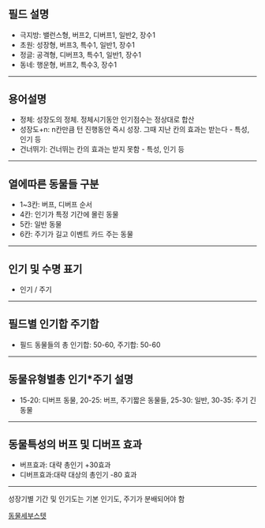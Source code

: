 #

## 필드 설명

- 극지방: 밸런스형, 버프2, 디버프1, 일반2, 장수1
- 초원: 성장형, 버프3, 특수1, 일반1, 장수1
- 정글: 공격형, 디버프3, 특수1, 일반1, 장수1
- 동네: 행운형, 버프2, 특수3, 장수1

---

## 용어설명

- 정체: 성장도의 정체. 정체시기동안 인기점수는 정상대로 합산
- 성장도+n: n칸만큼 턴 진행동안 즉시 성장. 그때 지난 칸의 효과는 받는다 - 특성, 인기 등
- 건너뛰기: 건너뛰는 칸의 효과는 받지 못함 - 특성, 인기 등

---

## 열에따른 동물들 구분

- 1~3칸: 버프, 디버프 순서
- 4칸: 인기가 특정 기간에 몰린 동물
- 5칸: 일반 동물
- 6칸: 주기가 길고 이벤트 카드 주는 동물

 ---

## 인기 및 수명 표기

- 인기 / 주기

---

## 필드별 인기합 주기합

- 필드 동물들의 총 인기합: 50-60, 주기합: 50-60

---

## 동물유형별총 인기*주기 설명

- 15-20: 디버프 동물, 20-25: 버프, 주기짧은 동물들, 25-30: 일반, 30-35: 주기 긴 동물

---

## 동물특성의 버프 및 디버프 효과

- 버프효과: 대략 총인기 +30효과
- 디버프효과:대략 대상의 총인기 -80 효과

---

성장기별 기간 및 인기도는 기본 인기도, 주기가 분배되어야 함

[동물세부스텟](동물세부스텟.md)

